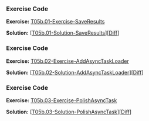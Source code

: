 


### Exercise Code
**Exercise:** [T05b.01-Exercise-SaveResults](https://github.com/udacity/ud851-Exercises/tree/student/Lesson05b-Smarter-GitHub-Repo-Search/T05b.01-Exercise-SaveResults)



**Solution:** [[T05b.01-Solution-SaveResults](https://github.com/udacity/ud851-Exercises/tree/student/Lesson05b-Smarter-GitHub-Repo-Search/T05b.01-Solution-SaveResults)][[Diff](https://github.com/udacity/ud851-Exercises/compare/T05b.01-Exercise-SaveResults...T05b.01-Solution-SaveResults)]



### Exercise Code
**Exercise:** [T05b.02-Exercise-AddAsyncTaskLoader](https://github.com/udacity/ud851-Exercises/tree/student/Lesson05b-Smarter-GitHub-Repo-Search/T05b.02-Exercise-AddAsyncTaskLoader)



**Solution:** [[T05b.02-Solution-AddAsyncTaskLoader](https://github.com/udacity/ud851-Exercises/tree/student/Lesson05b-Smarter-GitHub-Repo-Search/T05b.02-Solution-AddAsyncTaskLoader)][[Diff](https://github.com/udacity/ud851-Exercises/compare/T05b.02-Exercise-AddAsyncTaskLoader...T05b.02-Solution-AddAsyncTaskLoader)]



### Exercise Code
**Exercise:** [T05b.03-Exercise-PolishAsyncTask](https://github.com/udacity/ud851-Exercises/tree/student/Lesson05b-Smarter-GitHub-Repo-Search/T05b.03-Exercise-PolishAsyncTask)



**Solution:** [[T05b.03-Solution-PolishAsyncTask](https://github.com/udacity/ud851-Exercises/tree/student/Lesson05b-Smarter-GitHub-Repo-Search/T05b.03-Solution-PolishAsyncTask)][[Diff](https://github.com/udacity/ud851-Exercises/compare/T05b.03-Exercise-PolishAsyncTask...T05b.03-Solution-PolishAsyncTask)]
